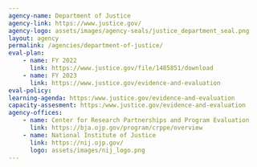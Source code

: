 ```yaml
---
agency-name: Department of Justice
agency-link: https://www.justice.gov/
agency-logo: assets/images/agency-seals/justice_department_seal.png
layout: agency
permalink: /agencies/department-of-justice/
eval-plan:
    - name: FY 2022
      link: https://www.justice.gov/file/1485851/download
    - name: FY 2023
      link: https://www.justice.gov/evidence-and-evaluation
eval-policy:
learning-agenda: https:/www.justice.gov/evidence-and-evaluation
capacity-assesment: https:/www.justice.gov/evidence-and-evaluation
agency-offices:
    - name: Center for Research Partnerships and Program Evaluation
      link: https://bja.ojp.gov/program/crppe/overview
    - name: National Institute of Justice
      link: https://nij.ojp.gov/
      logo: assets/images/nij_logo.png
---
```

